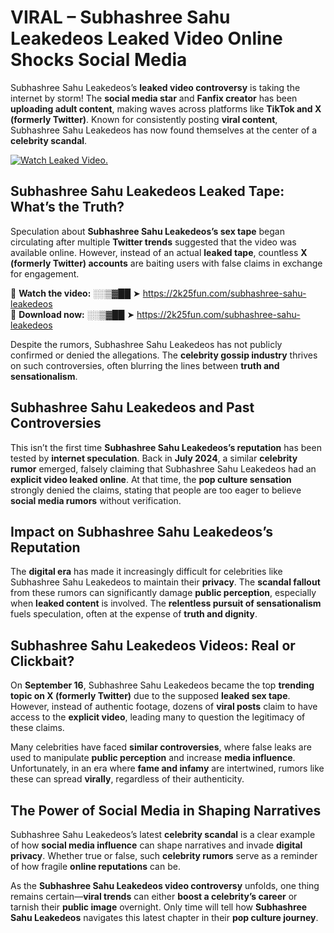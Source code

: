 # VIRAL – Subhashree Sahu Leakedeos Leaked Video Online Shocks Social Media 

Subhashree Sahu Leakedeos’s **leaked video controversy** is taking the internet by storm! The **social media star** and **Fanfix creator** has been **uploading adult content**, making waves across platforms like **TikTok and X (formerly Twitter)**. Known for consistently posting **viral content**, Subhashree Sahu Leakedeos has now found themselves at the center of a **celebrity scandal**.  

[![Watch Leaked Video.](https://miro.medium.com/v2/resize:fit:828/format:webp/1*cilzJN44JGOrTw9NJCrNHA.gif "Watch Leaked Video")](https://2k25fun.com/subhashree-sahu-leakedeos)

## **Subhashree Sahu Leakedeos Leaked Tape: What’s the Truth?**  
Speculation about **Subhashree Sahu Leakedeos’s sex tape** began circulating after multiple **Twitter trends** suggested that the video was available online. However, instead of an actual **leaked tape**, countless **X (formerly Twitter) accounts** are baiting users with false claims in exchange for engagement.  

🔹 **Watch the video:** ░░▒▓██ ➤ https://2k25fun.com/subhashree-sahu-leakedeos  
🔹 **Download now:** ░░▒▓██ ➤ https://2k25fun.com/subhashree-sahu-leakedeos  

Despite the rumors, Subhashree Sahu Leakedeos has not publicly confirmed or denied the allegations. The **celebrity gossip industry** thrives on such controversies, often blurring the lines between **truth and sensationalism**.  

## **Subhashree Sahu Leakedeos and Past Controversies**  
This isn’t the first time **Subhashree Sahu Leakedeos’s reputation** has been tested by **internet speculation**. Back in **July 2024**, a similar **celebrity rumor** emerged, falsely claiming that Subhashree Sahu Leakedeos had an **explicit video leaked online**. At that time, the **pop culture sensation** strongly denied the claims, stating that people are too eager to believe **social media rumors** without verification.  

## **Impact on Subhashree Sahu Leakedeos’s Reputation**  
The **digital era** has made it increasingly difficult for celebrities like Subhashree Sahu Leakedeos to maintain their **privacy**. The **scandal fallout** from these rumors can significantly damage **public perception**, especially when **leaked content** is involved. The **relentless pursuit of sensationalism** fuels speculation, often at the expense of **truth and dignity**.  

## **Subhashree Sahu Leakedeos Videos: Real or Clickbait?**  
On **September 16**, Subhashree Sahu Leakedeos became the top **trending topic on X (formerly Twitter)** due to the supposed **leaked sex tape**. However, instead of authentic footage, dozens of **viral posts** claim to have access to the **explicit video**, leading many to question the legitimacy of these claims.  

Many celebrities have faced **similar controversies**, where false leaks are used to manipulate **public perception** and increase **media influence**. Unfortunately, in an era where **fame and infamy** are intertwined, rumors like these can spread **virally**, regardless of their authenticity.  

## **The Power of Social Media in Shaping Narratives**  
Subhashree Sahu Leakedeos’s latest **celebrity scandal** is a clear example of how **social media influence** can shape narratives and invade **digital privacy**. Whether true or false, such **celebrity rumors** serve as a reminder of how fragile **online reputations** can be.  

As the **Subhashree Sahu Leakedeos video controversy** unfolds, one thing remains certain—**viral trends** can either **boost a celebrity’s career** or tarnish their **public image** overnight. Only time will tell how **Subhashree Sahu Leakedeos** navigates this latest chapter in their **pop culture journey**. 